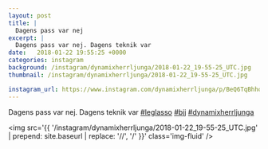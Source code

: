 ```yaml
---
layout: post
title: |
  Dagens pass var nej
excerpt: |
  Dagens pass var nej. Dagens teknik var    
date:   2018-01-22 19:55:25 +0000
categories: instagram
background: /instagram/dynamixherrljunga/2018-01-22_19-55-25_UTC.jpg
thumbnail: /instagram/dynamixherrljunga/2018-01-22_19-55-25_UTC.jpg

instagram_url: https://www.instagram.com/dynamixherrljunga/p/BeQ6TqBhhqd
---
```

Dagens pass var nej. Dagens teknik var [#leglasso](https://www.instagram.com/explore/tags/leglasso/)  [#bjj](https://www.instagram.com/explore/tags/bjj/) [#dynamixherrljunga](https://www.instagram.com/explore/tags/dynamixherrljunga/)



<img src='{{ '/instagram/dynamixherrljunga/2018-01-22_19-55-25_UTC.jpg' | prepend: site.baseurl | replace: '//', '/' }}' class='img-fluid' />
